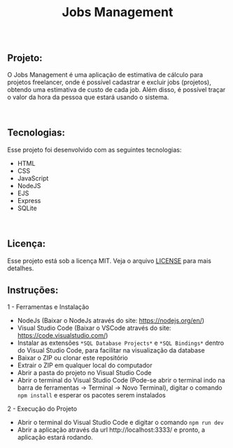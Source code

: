 <h1 align="center">
  <p> Jobs Management <p/>
</h1>

<!-- <p align="center">
  <a href="#-tecnologias">Tecnologias</a>&nbsp;&nbsp;&nbsp;|&nbsp;&nbsp;&nbsp;
  <a href="#-projeto">Projeto</a>&nbsp;&nbsp;&nbsp;|&nbsp;&nbsp;&nbsp;
  <a href="#memo-licença">Licença</a>
</p> -->

<br>

## Projeto:

O Jobs Management é uma aplicação de estimativa de cálculo para projetos freelancer, onde é possível cadastrar e excluir jobs (projetos), obtendo uma estimativa de custo de cada job. Além disso, é possível traçar o valor da hora da pessoa que estará usando o sistema.

<br>

## Tecnologias:

Esse projeto foi desenvolvido com as seguintes tecnologias:

- HTML
- CSS
- JavaScript
- NodeJS
- EJS
- Express
- SQLite

<br>

## Licença:

Esse projeto está sob a licença MIT. Veja o arquivo [LICENSE](.github/LICENSE.md) para mais detalhes.

## Instruções:

1 - Ferramentas e Instalação
- NodeJs (Baixar o NodeJs através do site: https://nodejs.org/en/)
- Visual Studio Code (Baixar o VSCode através do site: https://code.visualstudio.com/)
- Instalar as extensões `*SQL Database Projects*` e `*SQL Bindings*` dentro do Visual Studio Code, para facilitar na visualização da database
- Baixar o ZIP ou clonar este repositório
- Extrair o ZIP em qualquer local do computador
- Abrir a pasta do projeto no Visual Studio Code
- Abrir o terminal do Visual Studio Code (Pode-se abrir o terminal indo na barra de ferramentas → Terminal → Novo Terminal), digitar o comando `npm install` e esperar os pacotes serem instalados

2 - Execução do Projeto
- Abrir o terminal do Visual Studio Code e digitar o comando `npm run dev`
- Abrir a aplicação através da url http://localhost:3333/ e pronto, a aplicação estará rodando.

